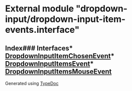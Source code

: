 # External module "dropdown-input/dropdown-input-item-events.interface"
## Index### Interfaces* [DropdownInputItemChosenEvent](../interfaces/_dropdown_input_dropdown_input_item_events_interface_.dropdowninputitemchosenevent.html)* [DropdownInputItemsEvent](../interfaces/_dropdown_input_dropdown_input_item_events_interface_.dropdowninputitemsevent.html)* [DropdownInputItemsMouseEvent](../interfaces/_dropdown_input_dropdown_input_item_events_interface_.dropdowninputitemsmouseevent.html)
Generated using [TypeDoc](http://typedoc.io)